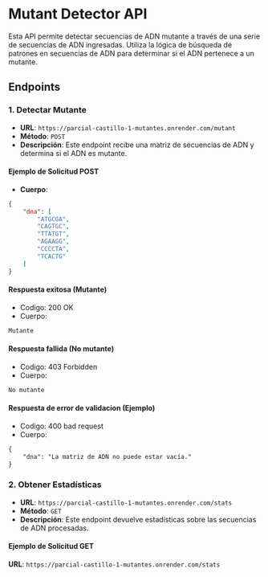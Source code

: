 # Mutant Detector API

Esta API permite detectar secuencias de ADN mutante a través de una serie de secuencias de ADN ingresadas. Utiliza la lógica de búsqueda de patrones en secuencias de ADN para determinar si el ADN pertenece a un mutante.

## Endpoints

### 1. Detectar Mutante

- **URL**: `https://parcial-castillo-1-mutantes.onrender.com/mutant`
- **Método**: `POST`
- **Descripción**: Este endpoint recibe una matriz de secuencias de ADN y determina si el ADN es mutante.

#### **Ejemplo de Solicitud POST**

- **Cuerpo**:
```json
{
    "dna": [
        "ATGCGA",
        "CAGTGC",
        "TTATGT",
        "AGAAGG",
        "CCCCTA",
        "TCACTG"
    ]
}
```

#### Respuesta exitosa (Mutante)
- Codigo: 200 OK
- Cuerpo:
```markdown
Mutante
```
#### Respuesta fallida (No mutante)
- Codigo: 403 Forbidden
- Cuerpo:
```markdown
No mutante
```

#### Respuesta de error de validacion (Ejemplo)
- Codigo: 400 bad request
- Cuerpo:
```markdown
{
    "dna": "La matriz de ADN no puede estar vacía."
}

```

### 2. Obtener Estadísticas 

- **URL**: `https://parcial-castillo-1-mutantes.onrender.com/stats`
- **Método**: `GET`
- **Descripción**: Este endpoint devuelve estadísticas sobre las secuencias de ADN procesadas.

#### **Ejemplo de Solicitud GET**
**URL**: 
`https://parcial-castillo-1-mutantes.onrender.com/stats`


